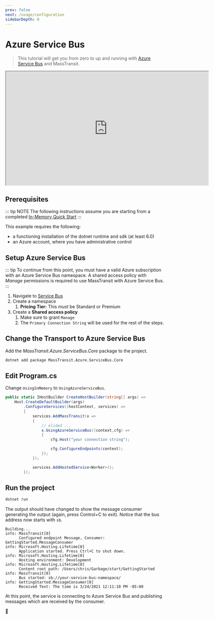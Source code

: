 ```yaml
---
prev: false
next: /usage/configuration
sidebarDepth: 0
---
```


# Azure Service Bus

> This tutorial will get you from zero to up and running with [Azure Service Bus](/usage/transports/azure-sb) and MassTransit. 

<iframe id="ytplayer" type="text/html" width="640" height="360"
  src="https://www.youtube.com/embed/8marp1oyY_I?autoplay=0">
</iframe>

## Prerequisites

::: tip NOTE
The following instructions assume you are starting from a completed [In-Memory Quick Start](/quick-starts/in-memory)
:::

This example requires the following:

- a functioning installation of the dotnet runtime and sdk (at least 6.0)
- an Azure account, where you have administrative control


## Setup Azure Service Bus

::: tip
To continue from this point, you must have a valid Azure subscription with an Azure Service Bus namespace. A shared access policy with _Manage_ permissions is required to use MassTransit with Azure Service Bus.
:::

1. Navigate to [Service Bus](https://portal.azure.com/#create/Microsoft.ServiceBus)
2. Create a namespace
      1. **Pricing Tier:** This _must_ be Standard or Premium
3. Create a **Shared access policy**
      1. Make sure to grant `Manage`
      2. The `Primary Connection String` will be used for the rest of the steps.

## Change the Transport to Azure Service Bus

Add the _MassTransit.Azure.ServiceBus.Core_ package to the project.

```bash
dotnet add package MassTransit.Azure.ServiceBus.Core
```

## Edit Program.cs

Change `UsingInMemory` to `UsingAzureServiceBus`.

```csharp {8-13}
public static IHostBuilder CreateHostBuilder(string[] args) =>
    Host.CreateDefaultBuilder(args)
        .ConfigureServices((hostContext, services) =>
        {
            services.AddMassTransit(x =>
            {
                // elided ...
                x.UsingAzureServiceBus((context,cfg) =>
                {
                    cfg.Host("your connection string");

                    cfg.ConfigureEndpoints(context);
                });
            });

            services.AddHostedService<Worker>();
        });
```

## Run the project

```bash
dotnet run
```

The output should have changed to show the message consumer generating the output (again, press Control+C to exit). Notice that the bus address now starts with `sb`.

``` {11}
Building...
info: MassTransit[0]
      Configured endpoint Message, Consumer: GettingStarted.MessageConsumer
info: Microsoft.Hosting.Lifetime[0]
      Application started. Press Ctrl+C to shut down.
info: Microsoft.Hosting.Lifetime[0]
      Hosting environment: Development
info: Microsoft.Hosting.Lifetime[0]
      Content root path: /Users/chris/Garbage/start/GettingStarted
info: MassTransit[0]
      Bus started: sb://your-service-bus-namespace/
info: GettingStarted.MessageConsumer[0]
      Received Text: The time is 3/24/2021 12:11:10 PM -05:00
```

At this point, the service is connecting to Azure Service Bus and publishing messages which are received by the consumer.

:tada: